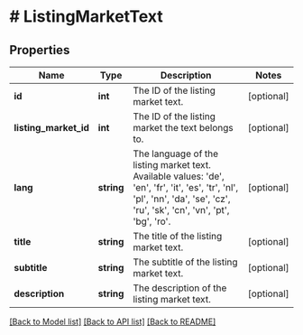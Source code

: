 # # ListingMarketText

## Properties

Name | Type | Description | Notes
------------ | ------------- | ------------- | -------------
**id** | **int** | The ID of the listing market text. | [optional] 
**listing_market_id** | **int** | The ID of the listing market the text belongs to. | [optional] 
**lang** | **string** | The language of the listing market text. Available values: &#39;de&#39;, &#39;en&#39;, &#39;fr&#39;, &#39;it&#39;, &#39;es&#39;, &#39;tr&#39;, &#39;nl&#39;, &#39;pl&#39;, &#39;nn&#39;, &#39;da&#39;, &#39;se&#39;, &#39;cz&#39;, &#39;ru&#39;, &#39;sk&#39;, &#39;cn&#39;, &#39;vn&#39;, &#39;pt&#39;, &#39;bg&#39;, &#39;ro&#39;. | [optional] 
**title** | **string** | The title of the listing market text. | [optional] 
**subtitle** | **string** | The subtitle of the listing market text. | [optional] 
**description** | **string** | The description of the listing market text. | [optional] 

[[Back to Model list]](../../README.md#documentation-for-models) [[Back to API list]](../../README.md#documentation-for-api-endpoints) [[Back to README]](../../README.md)


